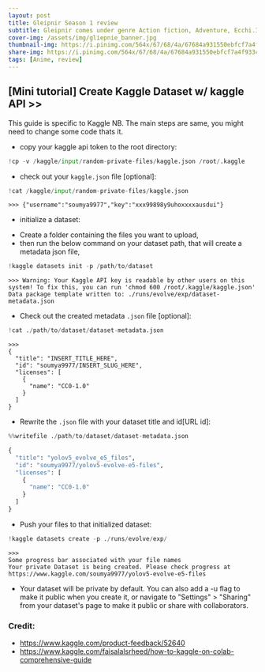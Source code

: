 ```yaml
---
layout: post
title: Gleipnir Season 1 review
subtitle: Gleipnir comes under genre Action fiction, Adventure, Ecchi.It was just the right thing that I was looking for...
cover-img: /assets/img/gliepnie_banner.jpg
thumbnail-img: https://i.pinimg.com/564x/67/68/4a/67684a931550ebfcf7a4f933c1045cc1.jpg
share-img: https://i.pinimg.com/564x/67/68/4a/67684a931550ebfcf7a4f933c1045cc1.jpg
tags: [Anime, review]
---
```



## [Mini tutorial] Create Kaggle Dataset w/ kaggle API >>
This guide is specific to Kaggle NB. The main steps are same, you might need to change some code thats it. 


- copy your kaggle api token to the root directory:
```python
!cp -v /kaggle/input/random-private-files/kaggle.json /root/.kaggle
```
- check out your `kaggle.json` file [optional]:
```python
!cat /kaggle/input/random-private-files/kaggle.json
```
```
>>> {"username":"soumya9977","key":"xxx99898y9uhoxxxxausdui"}
```
- initialize a dataset:
+ Create a folder containing the files you want to upload,
+ then run the below command on your dataset path, that will create a metadata json file,
```python
!kaggle datasets init -p /path/to/dataset
```
```
>>> Warning: Your Kaggle API key is readable by other users on this system! To fix this, you can run 'chmod 600 /root/.kaggle/kaggle.json'
Data package template written to: ./runs/evolve/exp/dataset-metadata.json
```
- Check out the created metadata `.json` file [optional]:
```python
!cat ./path/to/dataset/dataset-metadata.json
```
```
>>>
{
  "title": "INSERT_TITLE_HERE",
  "id": "soumya9977/INSERT_SLUG_HERE",
  "licenses": [
    {
      "name": "CC0-1.0"
    }
  ]
}
```

- Rewrite the `.json` file with your dataset title and id[URL id]:
```python
%%writefile ./path/to/dataset/dataset-metadata.json

{
  "title": "yolov5_evolve_e5_files",
  "id": "soumya9977/yolov5-evolve-e5-files",
  "licenses": [
    {
      "name": "CC0-1.0"
    }
  ]
}
```
- Push your files to that initialized dataset:
```python
!kaggle datasets create -p ./runs/evolve/exp/
```
```
>>> 
Some progress bar associated with your file names
Your private Dataset is being created. Please check progress at https://www.kaggle.com/soumya9977/yolov5-evolve-e5-files
```
- Your dataset will be private by default. You can also add a -u flag to make it public when you create it, or navigate to "Settings" > "Sharing" from your dataset's page to make it public or share with collaborators.

### Credit:
- https://www.kaggle.com/product-feedback/52640
- https://www.kaggle.com/faisalalsrheed/how-to-kaggle-on-colab-comprehensive-guide



